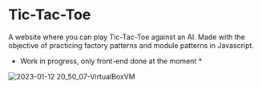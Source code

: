 # Tic-Tac-Toe

A website where you can play Tic-Tac-Toe against an AI. Made with the objective of practicing factory patterns and module patterns in Javascript.  

* Work in progress, only front-end done at the moment * 

![2023-01-12 20_50_07-VirtualBoxVM](https://user-images.githubusercontent.com/60524964/212153534-2899470e-45f1-4645-aed8-8a0a227ee577.png)
